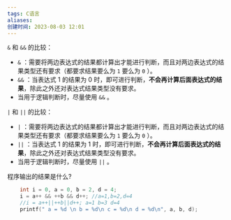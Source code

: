 ```yaml
---
tags: C语言
aliases: 
创建时间: 2023-08-03 12:01
---
```


`&` 和 `&&` 的比较：

- `&` ：需要将两边表达式的结果都计算出才能进行判断，而且对两边表达式的结果类型还有要求（都要求结果要么为 `1` 要么为 `0` ）。
-  `&&` ：当表达式 1 的结果为 0 时，即可进行判断，**不会再计算后面表达式的结果**，除此之外还对表达式结果类型没有要求。
- 当用于逻辑判断时，尽量使用 `&&` 。


`|` 和 `||` 的比较：

- `|` ：需要将两边表达式的结果都计算出才能进行判断，而且对两边表达式的结果类型还有要求（都要求结果要么为 `1` 要么为 `0` ）。
-  `||` ：当表达式 1 的结果为 1 时，即可进行判断，**不会再计算后面表达式的结果**，除此之外还对表达式结果类型没有要求。
- 当用于逻辑判断时，尽量使用 `||` 。



程序输出的结果是什么?
```c
	int i = 0, a = 0, b = 2, d = 4;
	i = a++ && ++b && d++; //a=1,b=2,d=4
	//i = a++||++b||d++; a=1 b=3 d=4
	printf(" a = %d \n b = %d\n c = %d\n d = %d\n", a, b, d);
```